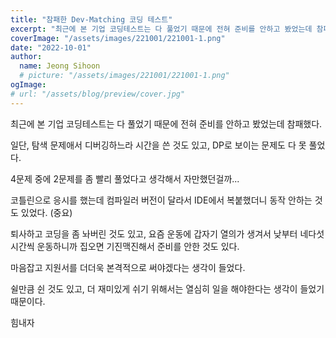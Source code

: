 ```yaml
---
title: "참패한 Dev-Matching 코딩 테스트"
excerpt: "최근에 본 기업 코딩테스트는 다 풀었기 때문에 전혀 준비를 안하고 봤었는데 참패했다."
coverImage: "/assets/images/221001/221001-1.png"
date: "2022-10-01"
author:
  name: Jeong Sihoon
  # picture: "/assets/images/221001/221001-1.png"
ogImage:
# url: "/assets/blog/preview/cover.jpg"
---
```


최근에 본 기업 코딩테스트는 다 풀었기 때문에 전혀 준비를 안하고 봤었는데 참패했다.

일단, 탐색 문제애서 디버깅하느라 시간을 쓴 것도 있고, DP로 보이는 문제도 다 못 풀었다.

4문제 중에 2문제를 좀 빨리 풀었다고 생각해서 자만했던걸까...

코틀린으로 응시를 했는데 컴파일러 버전이 달라서 IDE에서 복붙했더니 동작 안하는 것도 있었다. (중요)

퇴사하고 코딩을 좀 놔버린 것도 있고, 요즘 운동에 갑자기 열의가 생겨서 낮부터 네다섯시간씩 운동하니까 집오면 기진맥진해서 준비를 안한 것도 있다.

마음잡고 지원서를 더더욱 본격적으로 써야겠다는 생각이 들었다.

쉴만큼 쉰 것도 있고, 더 재미있게 쉬기 위해서는 열심히 일을 해야한다는 생각이 들었기 때문이다.

힘내자
